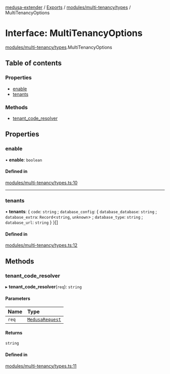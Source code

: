 [medusa-extender](../README.md) / [Exports](../modules.md) / [modules/multi-tenancy/types](../modules/modules_multi_tenancy_types.md) / MultiTenancyOptions

# Interface: MultiTenancyOptions

[modules/multi-tenancy/types](../modules/modules_multi_tenancy_types.md).MultiTenancyOptions

## Table of contents

### Properties

- [enable](modules_multi_tenancy_types.MultiTenancyOptions.md#enable)
- [tenants](modules_multi_tenancy_types.MultiTenancyOptions.md#tenants)

### Methods

- [tenant\_code\_resolver](modules_multi_tenancy_types.MultiTenancyOptions.md#tenant_code_resolver)

## Properties

### enable

• **enable**: `boolean`

#### Defined in

[modules/multi-tenancy/types.ts:10](https://github.com/adrien2p/medusa-extender/blob/dcdc178/src/modules/multi-tenancy/types.ts#L10)

___

### tenants

• **tenants**: { `code`: `string` ; `database_config`: { `database_database`: `string` ; `database_extra`: `Record`<`string`, `unknown`\> ; `database_type`: `string` ; `database_url`: `string`  }  }[]

#### Defined in

[modules/multi-tenancy/types.ts:12](https://github.com/adrien2p/medusa-extender/blob/dcdc178/src/modules/multi-tenancy/types.ts#L12)

## Methods

### tenant\_code\_resolver

▸ **tenant_code_resolver**(`req`): `string`

#### Parameters

| Name | Type |
| :------ | :------ |
| `req` | [`MedusaRequest`](../modules/core_types.md#medusarequest) |

#### Returns

`string`

#### Defined in

[modules/multi-tenancy/types.ts:11](https://github.com/adrien2p/medusa-extender/blob/dcdc178/src/modules/multi-tenancy/types.ts#L11)
